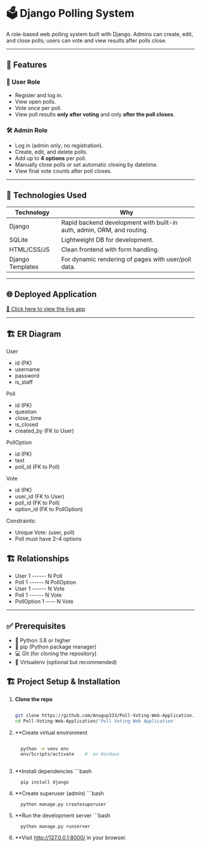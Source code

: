 # 🗳️ Django Polling System

A role-based web polling system built with Django. Admins can create, edit, and close polls; users can vote and view results after polls close.

---

## 🚀 Features

### 👤 User Role
- Register and log in.
- View open polls.
- Vote once per poll.
- View poll results **only after voting** and only **after the poll closes**.

### 🛠️ Admin Role
- Log in (admin only; no registration).
- Create, edit, and delete polls.
- Add up to **4 options** per poll.
- Manually close polls or set automatic closing by datetime.
- View final vote counts after poll closes.
  
---

## 🧰 Technologies Used

| Technology | Why |
|------------|-----|
| Django     | Rapid backend development with built-in auth, admin, ORM, and routing. |
| SQLite     | Lightweight DB for development. |
| HTML/CSS/JS   | Clean frontend with form handling. |
| Django Templates | For dynamic rendering of pages with user/poll data. |

---

## 🌐 Deployed Application

<a href="https://anugup333.pythonanywhere.com/">🔗 Click here to view the live app</a>

---

## 🏗️ ER Diagram

User
- id (PK)
- username
- password
- is_staff

Poll
- id (PK)
- question
- close_time
- is_closed
- created_by (FK to User)

PollOption
- id (PK)
- text
- poll_id (FK to Poll)

Vote
- id (PK)
- user_id (FK to User)
- poll_id (FK to Poll)
- option_id (FK to PollOption)

Constraints:
- Unique Vote: (user, poll)
- Poll must have 2–4 options


## 🏗️ Relationships

- User     1 ------ N   Poll
- Poll     1 ------ N   PollOption
- User     1 ------ N   Vote
- Poll     1 ------ N   Vote
- PollOption 1 ---- N   Vote



---

## ✅  Prerequisites

- 🐍 Python 3.8 or higher
- 🧪 pip (Python package manager)
- 💻 Git (for cloning the repository)
- 🧱 Virtualenv (optional but recommended)

## 🏗️ Project Setup & Installation

1. **Clone the repo**
   ```bash
   
   git clone https://github.com/Anugup333/Poll-Voting-Web-Application.git
   cd Poll-Voting-Web-Application/'Poll Voting Web Application'

2. **Create virtual environment
    ```bash

      python -m venv env
      env/Scripts/activate    #  on Windows
  
3. **Install dependencies
       ```bash

         pip install django

4. **Create superuser (admin)
       ```bash

         python manage.py createsuperuser

5. **Run the development server
       ```bash

         python manage.py runserver

6. **Visit http://127.0.0.1:8000/ in your browser.











    

